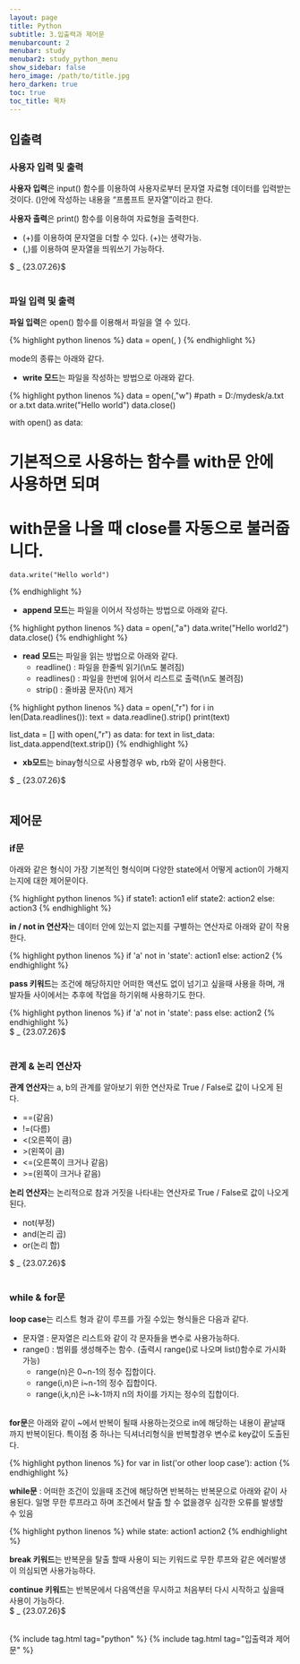 ```yaml
---
layout: page
title: Python
subtitle: 3.입출력과 제어문
menubarcount: 2
menubar: study
menubar2: study_python_menu
show_sidebar: false
hero_image: /path/to/title.jpg
hero_darken: true
toc: true
toc_title: 목차
---
```


## **입출력**

### **사용자 입력 및 출력**

**사용자 입력**은 input() 함수를 이용하여 사용자로부터 문자열 자료형 데이터를 입력받는것이다. ()안에 작성하는 내용을 “프롬프트 문자열”이라고 한다.

**사용자 출력**은 print() 함수를 이용하여 자료형을 출력한다.

* (+)를 이용하여 문자열을 더할 수 있다. (+)는 생략가능.
* (,)를 이용하여 문자열을 띄워쓰기 가능하다.

$ _ {23.07.26}$<br/><br/>

### **파일 입력 및 출력**

**파일 입력**은 open() 함수를 이용해서 파일을 열 수 있다.

{% highlight python linenos %}
  data = open(<path>, <mode>)
{% endhighlight %}

mode의 종류는 아래와 같다.

* **write 모드**는 파일을 작성하는 방법으로 아래와 같다.

{% highlight python linenos %}
  data = open(<path>,"w") #path = D:/mydesk/a.txt or a.txt
  data.write("Hello world")
  data.close()

  with open(<path>) as data:
  # 기본적으로 사용하는 함수를  with문 안에 사용하면 되며
  # with문을 나올 때 close를 자동으로 불러줍니다.
    data.write("Hello world")
{% endhighlight %}

* **append 모드**는 파일을 이어서 작성하는 방법으로 아래와 같다.

{% highlight python linenos %}
  data = open(<path>,"a")
  data.write("Hello world2")
  data.close()
{% endhighlight %}

* **read 모드**는 파일을 읽는 방법으로 아래와 같다.  
	* readline() : 파일을 한줄씩 읽기(\n도 불려짐)
	* readlines() : 파일을 한번에 읽어서 리스트로 출력(\n도 불려짐)
	* strip() : 줄바꿈 문자(\n) 제거

{% highlight python linenos %}
  data = open(<path>,"r")
  for i in len(Data.readlines()):
    text = data.readline().strip()
    print(text)

  list_data = []
  with open(<path>,"r") as data:
    for text in list_data:
      list_data.append(text.strip())
{% endhighlight %}

* **xb모드**는 binay형식으로 사용할경우 wb, rb와 같이 사용한다.

$ _ {23.07.26}$<br/><br/>

## **제어문**

### **if문**

아래와 같은 형식이 가장 기본적인 형식이며 다양한 state에서 어떻게 action이 가해지는지에 대한 제어문이다.

{% highlight python linenos %}
  if state1:
    action1
  elif state2:
    action2
  else:
    action3
{% endhighlight %}

**in / not in 연산자**는 데이터 안에 있는지 없는지를 구별하는 연산자로 아래와 같이 작용한다.

{% highlight python linenos %}
  if 'a' not in 'state':
    action1
  else:
    action2
{% endhighlight %}

**pass 키워드**는 조건에 해당하지만 어떠한 액션도 없이 넘기고 싶을때 사용을 하며, 개발자들 사이에서는 추후에 작업을 하기위해 사용하기도 한다.

{% highlight python linenos %}
  if 'a' not in 'state':
    pass
  else:
    action2
{% endhighlight %}  
$ _ {23.07.26}$<br/><br/>

### **관계 & 논리 연산자**

**관계 연산자**는 a, b의 관계를 알아보기 위한 연산자로 True / False로 값이 나오게 된다.
* ==(같음)
* !=(다름)
* <(오른쪽이 큼)
* \>(왼쪽이 큼)
* <=(오른쪽이 크거나 같음)
* \>=(왼쪽이 크거나 같음)

**논리 연산자**는 논리적으로 참과 거짓을 나타내는 연산자로 True / False로 값이 나오게 된다.

* not(부정)
* and(논리 곱)
* or(논리 합)

$ _ {23.07.26}$<br/><br/>

### **while & for문**

**loop case**는 리스트 형과 같이 루프를 가질 수있는 형식들은 다음과 같다.

* 문자열 : 문자열은 리스트와 같이 각 문자들을 변수로 사용가능하다.
* range() : 범위를 생성해주는 함수. (출력시 range()로 나오며 list()함수로 가시화 가능)
    * range(n)은 0~n-1의 정수 집합이다.
    * range(i,n)은 i~n-1의 정수 집합이다.
    * range(i,k,n)은 i~k-1까지 n의 차이를 가지는 정수의 집합이다.
<br/><br/>

**for문**은 아래와 같이 ~에서 반복이 될때 사용하는것으로 in에 해당하는 내용이 끝날때 까지 반복이된다. 특이점 중 하나는 딕셔너리형식을 반복할경우 변수로 key값이 도출된다.

{% highlight python linenos %}
  for var in list('or other loop case'):
    action
{% endhighlight %}


**while문** : 어떠한 조건이 있을때 조건에 해당하면 반복하는 반복문으로 아래와 같이 사용된다. 일명 무한 루프라고 하며 조건에서 탈출 할 수 없을경우 심각한 오류를 발생할 수 있음

{% highlight python linenos %}
  while state:
    action1
    action2
{% endhighlight %}

**break 키워드**는 반복문을 탈출 할때 사용이 되는 키워드로 무한 루프와 같은 에러발생이 의심되면 사용가능하다.

**continue 키워드**는 반복문에서 다음액션을 무시하고 처음부터 다시 시작하고 싶을때 사용이 가능하다.  
$ _ {23.07.26}$<br/><br/>

{% include tag.html tag="python" %}  {% include tag.html tag="입출력과 제어문" %}